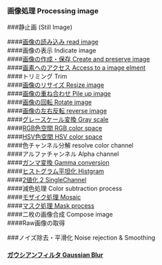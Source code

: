 ### 画像処理 Processing image
###静止画 (Still Image)

####[画像の読み込み read image](https://github.com/xxxHAL/Processing_image/tree/master/ReadImg)<br> 
####画像の表示 Indicate image<br>
####[画像の作成・保存 Create and preserve image](https://github.com/xxxHAL/Processing_image/tree/master/CreateAndPreserveImg)<br>
####[画素へのアクセス Access to a image elment](https://github.com/xxxHAL/Processing_image/tree/master/AccessElement)<br>
####トリミング  Trim<br>
####[画像のリサイズ Resize image](https://github.com/xxxHAL/Processing_image/tree/master/ResizeImg)<br> 
####[画像の重ね合わせ Pile up image](https://github.com/xxxHAL/Processing_image/tree/master/PileImg)<br>
####[画像の回転 Rotate image](https://github.com/xxxHAL/Processing_image/tree/master/RotateImg)<br>
####[画像の左右反転 reverse image](https://github.com/xxxHAL/Processing_image/tree/master/ReverseImg)<br>
####[グレースケール変換 Gray scale](https://github.com/xxxHAL/Processing_image/tree/master/GrayScale)<br>
####[RGB色空間 RGB color space](https://github.com/xxxHAL/Processing_image/tree/master/RGB)<br>
####[HSV色空間 HSV color space](https://github.com/xxxHAL/Processing_image/tree/master/HSV)<br>
####色チャンネル分解 resolve color channel<br>
####アルファチャンネル Alpha channel<br>
####[ガンマ変換 Gamma conversion](https://github.com/xxxHAL/Processing_image/tree/master/Gamma)<br>
####[ヒストグラム平坦化 Histgram](https://github.com/xxxHAL/Processing_image/tree/master/Histgram)<br>
####[2値化 2 SingleChannel](https://github.com/xxxHAL/Processing_image/tree/master/SingleChannel)<br>
####減色処理 Color subtraction process<br>
####[モザイク処理 Mosaic](https://github.com/xxxHAL/Processing_image/tree/master/Mosaic)<br>
####[マスク処理 Mask process](https://github.com/xxxHAL/Processing_image/tree/master/MaskProcess)<br>
####二枚の画像合成 Compose image<br>
####Raw画像の取得<br>

###ノイズ除去・平滑化 Noise rejection & Smoothing
#### [ガウシアンフィルタ Gaussian Blur](https://github.com/xxxHAL/Processing_image/tree/master/Gaussian)<br>
